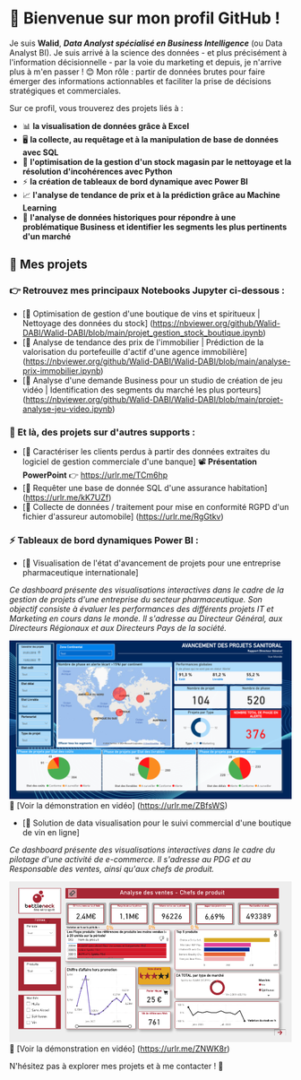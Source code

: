 # 👋 Bienvenue sur mon profil GitHub ! 

Je suis **Walid**, ***Data Analyst spécialisé en Business Intelligence*** (ou Data Analyst BI). 
Je suis arrivé à la science des données - et plus précisément à l'information décisionnelle - par la voie du marketing et depuis, je n'arrive plus à m'en passer ! 😊
Mon rôle : partir de données brutes pour faire émerger des informations actionnables et faciliter la prise de décisions stratégiques et commerciales.

Sur ce profil, vous trouverez des projets liés à :
-  📊 **la visualisation de données grâce à Excel**
-  🖥 **la collecte, au requêtage et à la manipulation de base de données avec SQL**
-  🐍 **l'optimisation de la gestion d'un stock magasin par le nettoyage et la résolution d'incohérences avec Python**
-  ⚡️ **la création de tableaux de bord dynamique avec Power BI**
-  📈 **l'analyse de tendance de prix et à la prédiction grâce au Machine Learning**
-  🔎 **l'analyse de données historiques pour répondre à une problématique Business et identifier les segments les plus pertinents d'un marché**

## 📂 Mes projets 
### 👉 Retrouvez mes principaux Notebooks Jupyter ci-dessous : 

- [🔗 Optimisation de gestion d'une boutique de vins et spiritueux | Nettoyage des données du stock] (https://nbviewer.org/github/Walid-DABI/Walid-DABI/blob/main/projet_gestion_stock_boutique.ipynb)  
- [🔗 Analyse de tendance des prix de l'immobilier | Prédiction de la valorisation du portefeuille d'actif d'une agence immobilière] (https://nbviewer.org/github/Walid-DABI/Walid-DABI/blob/main/analyse-prix-immobilier.ipynb)
- [🔗 Analyse d'une demande Business pour un studio de création de jeu vidéo | Identification des segments du marché les plus porteurs] (https://nbviewer.org/github/Walid-DABI/Walid-DABI/blob/main/projet-analyse-jeu-video.ipynb)

### 📌 Et là, des projets sur d'autres supports :

- [🔗 Caractériser les clients perdus à partir des données extraites du logiciel de gestion commerciale d'une banque]
📽️ **Présentation PowerPoint** 👉 https://urlr.me/TCm6hp
- [🔗 Requêter une base de donnée SQL d'une assurance habitation] (https://urlr.me/kK7UZf)
- [🔗 Collecte de données / traitement pour mise en conformité RGPD d'un fichier d'assureur automobile] (https://urlr.me/RgGtkv)

### ⚡️ Tableaux de bord dynamiques Power BI :

- [💊 Visualisation de l'état d'avancement de projets pour une entreprise pharmaceutique internationale]

*Ce dashboard présente des visualisations interactives dans le cadre de la gestion de projets d'une entreprise du secteur pharmaceutique. Son objectif consiste à évaluer les performances des différents projets IT et Marketing en cours dans le monde. Il s'adresse au Directeur Général, aux Directeurs Régionaux et aux Directeurs Pays de la société.*

![Tableau de bord Power BI](https://raw.githubusercontent.com/Walid-DABI/Walid-DABI/main/assets/miniature_sanitoral.png)
🎥 [Voir la démonstration en vidéo] (https://urlr.me/ZBfsWS)

- [🍷 Solution de data visualisation pour le suivi commercial d'une boutique de vin en ligne]

*Ce dashboard présente des visualisations interactives dans le cadre du pilotage d'une activité de e-commerce. Il s'adresse au PDG et au Responsable des ventes, ainsi qu'aux chefs de produit.*

![Tableau de bord Power BI](https://raw.githubusercontent.com/Walid-DABI/Walid-DABI/main/assets/miniature_bottleneck.png)
🎥 [Voir la démonstration en vidéo] (https://urlr.me/ZNWK8r)

N'hésitez pas à explorer mes projets et à me contacter ! 🚀
